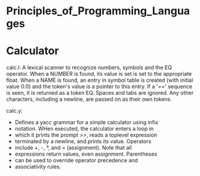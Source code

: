 # Principles_of_Programming_Languages

# Calculator 
calc.l:
A lexical scanner to recognize numbers, symbols and the EQ
operator.  When a NUMBER is found, its value is set is set to the
appropriate float.  When a NAME is found, an entry in symbol table is
created (with initial value 0.0) and the token's value is a pointer to
this entry.  If a '==' sequence is seen, it is returned as a token
EQ.  Spaces and tabs are ignored. Any other characters, including
a newline, are passed on as their own tokens.

calc.y:
* Defines a yacc grammar for a simple calculator using infix
* notation.  WHen executed, the calculator enters a loop in
* which it prints the prompt >>, reads a toplevel expression
* terminated by a newline, and prints its value.  Operators
* include +, -, *, and = (assignment). Note that all
* expressions return values, even assignment.  Parentheses
* can be used to override operator precedence and
* associativity rules.
